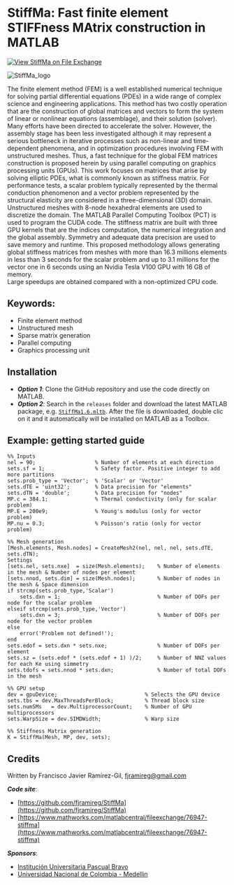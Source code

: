# StiffMa: Fast finite element STIFFness MAtrix construction in MATLAB

[![View StiffMa on File Exchange](https://www.mathworks.com/matlabcentral/images/matlab-file-exchange.svg)](https://www.mathworks.com/matlabcentral/fileexchange/76947-stiffma)

![StiffMa_logo](https://github.com/fjramireg/StiffMa/blob/master/StiffMa_logo.png)

The finite element method (FEM) is a well established numerical technique for solving partial differential equations (PDEs) in a wide range of complex science and engineering applications. 
This method has two costly operation that are the construction of global matrices and vectors to form the system of linear or nonlinear equations (assemblage), and their solution (solver). 
Many efforts have been directed to accelerate the solver.
However, the assembly stage has been less investigated although it may represent a serious bottleneck in iterative processes such as non-linear and time-dependent phenomena, and in optimization procedures involving FEM with unstructured meshes. 
Thus, a fast technique for the global FEM matrices construction is proposed herein by using parallel computing on graphics processing units (GPUs).
This work focuses on matrices that arise by solving elliptic PDEs, what is commonly known as stiffness matrix.
For performance tests, a scalar problem typically represented by the thermal conduction phenomenon and a vector problem represented by the structural elasticity are considered in a three-dimensional (3D) domain. 
Unstructured meshes with 8-node hexahedral elements are used to discretize the domain.
The MATLAB Parallel Computing Toolbox (PCT) is used to program the CUDA code. 
The stiffness matrix are built with three GPU kernels that are the indices computation, the numerical integration and the global assembly.
Symmetry and adequate data precision are used to save memory and runtime.
This proposed methodology allows generating global stiffness matrices from meshes with more than 16.3 millions elements in less than 3 seconds for the scalar problem and up to 3.1 millions for the vector one in 6 seconds using an Nvidia Tesla V100 GPU with 16 GB of memory.   
Large speedups are obtained compared with a non-optimized CPU code.

## Keywords: 
+ Finite element method
+ Unstructured mesh
+ Sparse matrix generation
+ Parallel computing
+ Graphics processing unit


## Installation
+ ***Option 1***: Clone the GitHub repository and use the code directly on MATLAB.
+ ***Option 2***: Search in the `releases` folder and download the latest MATLAB package, e.g. [`StiffMa1.6.mltb`](https://github.com/fjramireg/StiffMa/blob/master/releases/StiffMa1.6.mltbx). After the file is downloaded, double clic on it and it automatically will be installed on MATLAB as a Toolbox.

## Example: getting started guide
~~~
%% Inputs
nel = 90;                   % Number of elements at each direction
sets.sf = 1;                % Safety factor. Positive integer to add more partitions
sets.prob_type = 'Vector';  % 'Scalar' or 'Vector'
sets.dTE = 'uint32';        % Data precision for "elements"
sets.dTN = 'double';        % Data precision for "nodes"
MP.c = 384.1;               % Thermal conductivity (only for scalar problem)
MP.E = 200e9;               % Young's modulus (only for vector problem)
MP.nu = 0.3;                % Poisson's ratio (only for vector problem)

%% Mesh generation
[Mesh.elements, Mesh.nodes] = CreateMesh2(nel, nel, nel, sets.dTE, sets.dTN);
Settings
[sets.nel, sets.nxe]  = size(Mesh.elements);    % Number of elements in the mesh & Number of nodes per element
[sets.nnod, sets.dim] = size(Mesh.nodes);       % Number of nodes in the mesh & Space dimension
if strcmp(sets.prob_type,'Scalar')
    sets.dxn = 1;                               % Number of DOFs per node for the scalar problem
elseif strcmp(sets.prob_type,'Vector')
    sets.dxn = 3;                               % Number of DOFs per node for the vector problem
else
    error('Problem not defined!');
end
sets.edof = sets.dxn * sets.nxe;                % Number of DOFs per element
sets.sz = (sets.edof * (sets.edof + 1) )/2;     % Number of NNZ values for each Ke using simmetry
sets.tdofs = sets.nnod * sets.dxn;              % Number of total DOFs in the mesh

%% GPU setup
dev = gpuDevice;                            % Selects the GPU device            
sets.tbs = dev.MaxThreadsPerBlock;          % Thread block size
sets.numSMs   = dev.MultiprocessorCount;    % Number of GPU multiprocessors
sets.WarpSize = dev.SIMDWidth;              % Warp size

%% Stiffness Matrix generation
K = StiffMa(Mesh, MP, dev, sets);
~~~

## Credits
Written by Francisco Javier Ramírez-Gil, [fjramireg@gmail.com](fjramireg@gmail.com)

***Code site***:
+ [https://github.com/fjramireg/StiffMa](https://github.com/fjramireg/StiffMa)
+ [https://www.mathworks.com/matlabcentral/fileexchange/76947-stiffma](https://www.mathworks.com/matlabcentral/fileexchange/76947-stiffma)

***Sponsors***: 
+ [Institución Universitaria Pascual Bravo](https://pascualbravo.edu.co/)
+ [Universidad Nacional de Colombia - Medellin](https://medellin.unal.edu.co/)
